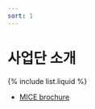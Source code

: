 ```yaml
---
sort: 1
---
```


# 사업단 소개

{% include list.liquid %}


- [MICE brochure](Meister_MICE_brochure.pdf)
